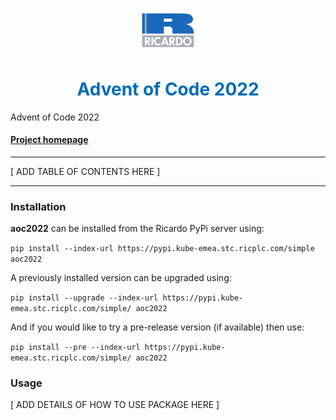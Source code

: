 <p align="center"><img src="ricardo_logo.png" width="100px"></p>
<h1 style="color:#006bb7" align="center">
    Advent of Code 2022
</h1>

Advent of Code 2022

#### [Project homepage](https://rs-gitlab.stc.ricplc.com/Mark.Braithwaite/aoc2022)

-----------------------

[ ADD TABLE OF CONTENTS HERE ]

-----------------------

### Installation

**aoc2022** can be installed from the Ricardo PyPi server using:

`pip install --index-url https://pypi.kube-emea.stc.ricplc.com/simple aoc2022`

A previously installed version can be upgraded using:

`pip install --upgrade --index-url https://pypi.kube-emea.stc.ricplc.com/simple/ aoc2022`

And if you would like to try a pre-release version (if available) then use:

`pip install --pre --index-url https://pypi.kube-emea.stc.ricplc.com/simple/ aoc2022`

### Usage

[ ADD DETAILS OF HOW TO USE PACKAGE HERE ]
